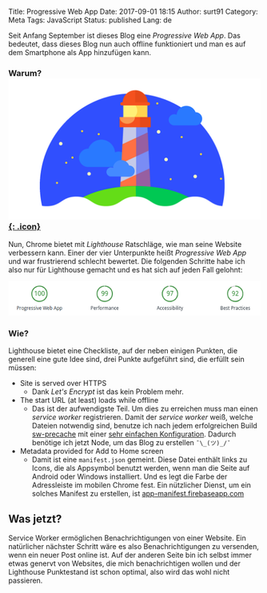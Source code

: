 Title: Progressive Web App
Date: 2017-09-01 18:15
Author: surt91
Category: Meta
Tags: JavaScript
Status: published
Lang: de

Seit Anfang September ist dieses Blog eine *Progressive Web App*. Das bedeutet,
dass dieses Blog nun auch offline funktioniert und man es auf dem Smartphone
als App hinzufügen kann.

### Warum? [![Lighthouse](/img/lighthouse.png){: .icon}](https://developers.google.com/web/tools/lighthouse/)

Nun, Chrome bietet mit *Lighthouse* Ratschläge, wie man seine Website verbessern
kann. Einer der vier Unterpunkte heißt *Progressive Web App* und war frustrierend
schlecht bewertet. Die folgenden Schritte habe ich also nur für Lighthouse
gemacht und es hat sich auf jeden Fall gelohnt:

![Lighthouse-Audit Ergebnisse](/img/lighthouse_audit.png)

### Wie?

Lighthouse bietet eine Checkliste, auf der neben einigen Punkten, die
generell eine gute Idee sind, drei Punkte aufgeführt sind, die erfüllt sein
müssen:

* Site is served over HTTPS
    - Dank *Let's Encrypt* ist das kein Problem mehr.
* The start URL (at least) loads while offline
    - Das ist der aufwendigste Teil. Um dies zu erreichen muss man einen
    *service worker* registrieren. Damit der *service worker* weiß, welche
    Dateien notwendig sind, benutze ich nach jedem erfolgreichen Build
    [sw-precache](https://github.com/GoogleChrome/sw-precache) mit einer
    [sehr einfachen Konfiguration](https://github.com/surt91/blog/blob/master/sw-config.js).
    Dadurch benötige ich jetzt Node, um das Blog zu erstellen `¯\_(ツ)_/¯`
* Metadata provided for Add to Home screen
    - Damit ist eine `manifest.json` gemeint. Diese Datei enthält links zu Icons,
    die als Appsymbol benutzt werden, wenn man die Seite auf Android oder Windows
    installiert. Und es legt die Farbe der Adressleiste im mobilen Chrome fest.
    Ein nützlicher Dienst, um ein solches Manifest zu erstellen, ist
    [app-manifest.firebaseapp.com](https://app-manifest.firebaseapp.com/)

## Was jetzt?

Service Worker ermöglichen Benachrichtigungen von einer Website. Ein natürlicher
nächster Schritt wäre es also Benachrichtigungen zu versenden, wenn ein neuer
Post online ist. Auf der anderen Seite bin ich selbst immer etwas genervt von
Websites, die mich benachrichtigen wollen und der Lighthouse Punktestand ist
schon optimal, also wird das wohl nicht passieren.
